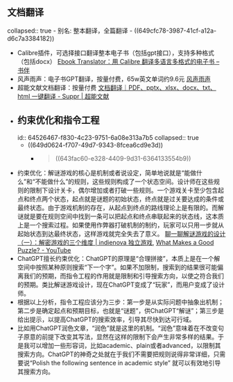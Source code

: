## 文档翻译
collapsed:: true
	- 别名: 整本翻译，全篇翻译
	- ((649cfc78-3987-41cf-a12a-d6c7a3384182))
- Calibre插件，可选择接口翻译整本电子书（包括gpt接口），支持多种格式（包括docx） [Ebook Translator：用 Calibre 翻译多语言多格式的电子书 – 书伴](https://bookfere.com/post/1057.html)
- 风声雨声：电子书GPT翻译，按量付费，65w英文单词约9.6元 [风声雨声](https://fsys.app/translate-intro)
- 超能文献文档翻译：按量付费 [文档翻译｜PDF、pptx、xlsx、docx、txt、html 一键翻译 - Suppr | 超能文献](https://suppr.wilddata.cn/translate/upload)
- ## 约束优化和指令工程
  id:: 64526467-f830-4c23-9751-6a08e313a7b5
  collapsed:: true
	- ((649d0624-f707-49d7-9343-8fcea6cd9e3d))
		- >((643fac60-e328-4409-9d31-6364133554b9))
- 约束优化：解谜游戏的核心是机制或者说设定，简单地说就是“能做什么”和“不能做什么”的规则，这些规则构成了一个状态空间。设计师在这些规则的限制下设计关卡，偶尔增加或者打破一些规则。一个游戏关卡至少包含起点和终点两个状态，起点就是谜题的初始状态，终点就是过关要达成的条件或最终状态。由于游戏机制的存在，从起点到终点的路线理论上是有限的。而解谜就是要在规则空间中找到一条可以把起点和终点串联起来的状态线，这本质上是一个搜索过程。如果使用作弊器打破机制的制约，玩家可以只用一步就从起始状态到达最终状态，这样游戏就完全失去了意义。 [聊一聊解谜游戏的设计（一）：解密游戏的三个维度 | indienova 独立游戏](https://indienova.com/indie-game-development/design-of-puzzle-games-three-dimensions/), [What Makes a Good Puzzle? - YouTube](https://www.youtube.com/watch?v=zsjC6fa_YBg&list=RDCMUCqJ-Xo29CKyLTjn6z2XwYAw&index=1)
- ChatGPT擅长约束优化：ChatGPT的原理是“合理拼接”，本质上是在一个解空间中按照某种原则搜索“下一个字”。如果不加限制，搜索到的结果很可能偏离我们的预期，而指令工程的作用就是限制和引导搜索方向，以使之符合我们的预期。类比解谜游戏设计，现在ChatGPT变成了“玩家”，而用户变成了设计师。
- 根据以上分析，指令工程应该分为三步：第一步是从实际问题中抽象出机制；第二步是确定起点和预期目标，也就是“谜题”，供ChatGPT“解谜”；第三步是给出提示，以提高ChatGPT的搜索效率，引导其尽快到达可行域。
- 比如用ChatGPT润色文章，“润色”就是这里的机制。“润色”意味着在不改变句子原意的前提下改变其写法，显然在这样的限制下会产生非常多样的结果。于是我可以增加一些形容词，比如academic、plain或者advanced，以限制其搜索方向。ChatGPT的神奇之处就在于我们不需要把规则说得非常详细，只需要说“Polish the following sentence in academic style” 就可以有效地引导其搜索方向。